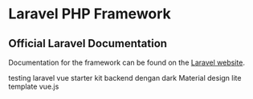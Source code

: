 # Laravel PHP Framework

## Official Laravel Documentation

Documentation for the framework can be found on the [Laravel website](http://laravel.com/docs).



testing laravel vue starter kit 
backend dengan dark Material design lite template
vue.js



